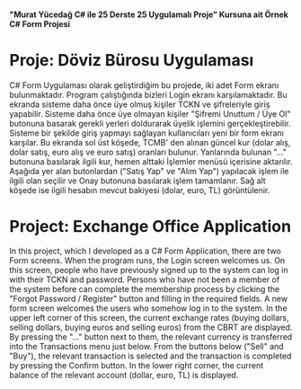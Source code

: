 #### "Murat Yücedağ C# ile 25 Derste 25 Uygulamalı Proje" Kursuna ait Örnek C# Form Projesi

# Proje: Döviz Bürosu Uygulaması

C# Form Uygulaması olarak geliştirdiğim bu projede, iki adet Form ekranı bulunmaktadır. Program çalıştığında bizleri Login ekranı karşılamaktadır. Bu ekranda sisteme daha önce üye olmuş kişiler TCKN ve şifreleriyle giriş yapabilir. Sisteme daha önce üye olmayan kişiler "Şifremi Unuttum / Üye Ol" butonuna basarak gerekli yerleri doldurarak üyelik işlemini gerçekleştirebilir. Sisteme bir şekilde giriş yapmayı sağlayan kullanıcıları yeni bir form ekranı karşılar. Bu ekranda sol üst köşede, TCMB' den alınan güncel kur (dolar alış, dolar satış, euro alış ve euro satış) oranları bulunur. Yanlarında bulunan "..." butonuna basılarak ilgili kur, hemen alttaki İşlemler menüsü içerisine aktarılır. Aşağıda yer alan butonlardan ("Satış Yap" ve "Alım Yap") yapılacak işlem ile ilgili olan seçilir ve Onay butonuna basılarak işlem tamamlanır. Sağ alt köşede ise ilgili hesabın mevcut bakiyesi (dolar, euro, TL) görüntülenir.

# Project: Exchange Office Application

In this project, which I developed as a C# Form Application, there are two Form screens. When the program runs, the Login screen welcomes us. On this screen, people who have previously signed up to the system can log in with their TCKN and password. Persons who have not been a member of the system before can complete the membership process by clicking the "Forgot Password / Register" button and filling in the required fields. A new form screen welcomes the users who somehow log in to the system. In the upper left corner of this screen, the current exchange rates (buying dollars, selling dollars, buying euros and selling euros) from the CBRT are displayed. By pressing the "..." button next to them, the relevant currency is transferred into the Transactions menu just below. From the buttons below ("Sell" and "Buy"), the relevant transaction is selected and the transaction is completed by pressing the Confirm button. In the lower right corner, the current balance of the relevant account (dollar, euro, TL) is displayed.
